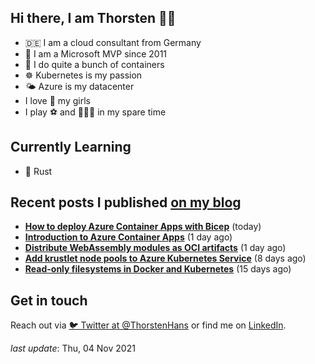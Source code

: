 ## Hi there, I am Thorsten 👋🏼

- 🇩🇪 I am a cloud consultant from Germany
- 🔷 I am a Microsoft MVP since 2011
- 🐳 I do quite a bunch of containers
- ☸️ Kubernetes is my passion
- 🌤 Azure is my datacenter
- I love 💞 my girls
- I play ⚽️ and 🏃🏻‍♂️ in my spare time

## Currently Learning

- 🦀 Rust

## Recent posts I published [on my blog](https://thorsten-hans.com)

- **[How to deploy Azure Container Apps with Bicep](https://thorsten-hans.com/how-to-deploy-azure-container-apps-with-bicep/)** (today)
- **[Introduction to Azure Container Apps](https://thorsten-hans.com/introduction-to-azure-container-apps/)** (1 day ago)
- **[Distribute WebAssembly modules as OCI artifacts](https://thorsten-hans.com/distribute-webassembly-modules-as-oci-artifacts/)** (1 day ago)
- **[Add krustlet node pools to Azure Kubernetes Service](https://thorsten-hans.com/add-krustlet-node-pools-to-azure-kubernetes-service/)** (8 days ago)
- **[Read-only filesystems in Docker and Kubernetes](https://thorsten-hans.com/read-only-filesystems-in-docker-and-kubernetes/)** (15 days ago)

## Get in touch

Reach out via [🐦 Twitter at @ThorstenHans](https://twitter.com/ThorstenHans) or find me on [LinkedIn](https://linkedin.com/in/ThorstenHans).

_last update_: Thu, 04 Nov 2021
